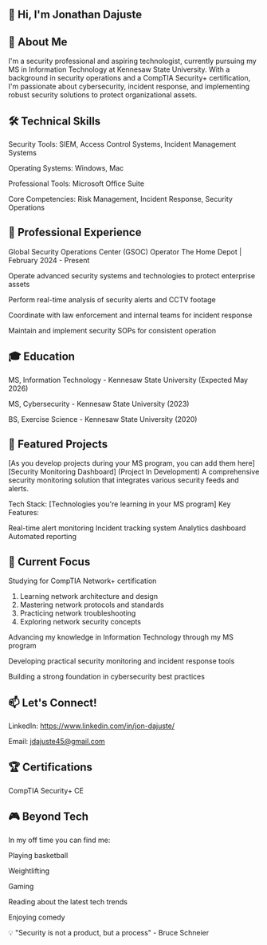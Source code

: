 ## 👋 Hi, I'm Jonathan Dajuste

## 🚀 About Me
I'm a security professional and aspiring technologist, currently pursuing my MS in Information Technology at Kennesaw State University. With a background in security operations and a CompTIA Security+ certification, I'm passionate about cybersecurity, incident response, and implementing robust security solutions to protect organizational assets.

## 🛠️ Technical Skills

Security Tools: SIEM, Access Control Systems, Incident Management Systems

Operating Systems: Windows, Mac

Professional Tools: Microsoft Office Suite

Core Competencies: Risk Management, Incident Response, Security Operations

## 💼 Professional Experience
Global Security Operations Center (GSOC) Operator
The Home Depot | February 2024 - Present

Operate advanced security systems and technologies to protect enterprise assets

Perform real-time analysis of security alerts and CCTV footage

Coordinate with law enforcement and internal teams for incident response

Maintain and implement security SOPs for consistent operation

## 🎓 Education

MS, Information Technology - Kennesaw State University (Expected May 2026)

MS, Cybersecurity - Kennesaw State University (2023)

BS, Exercise Science - Kennesaw State University (2020)

## 🔭 Featured Projects
[As you develop projects during your MS program, you can add them here]
[Security Monitoring Dashboard]
(Project In Development)
A comprehensive security monitoring solution that integrates various security feeds and alerts.

Tech Stack: [Technologies you're learning in your MS program]
Key Features:

Real-time alert monitoring
Incident tracking system
Analytics dashboard
Automated reporting


## 🎯 Current Focus

Studying for CompTIA Network+ certification

 1. Learning network architecture and design
 2. Mastering network protocols and standards
 3. Practicing network troubleshooting
 4. Exploring network security concepts

Advancing my knowledge in Information Technology through my MS program

Developing practical security monitoring and incident response tools

Building a strong foundation in cybersecurity best practices

## 📫 Let's Connect!

LinkedIn: https://www.linkedin.com/in/jon-dajuste/

Email: jdajuste45@gmail.com

## 🏆 Certifications

CompTIA Security+ CE

## 🎮 Beyond Tech
In my off time you can find me:

Playing basketball

Weightlifting

Gaming

Reading about the latest tech trends

Enjoying comedy

💡 "Security is not a product, but a process" - Bruce Schneier

